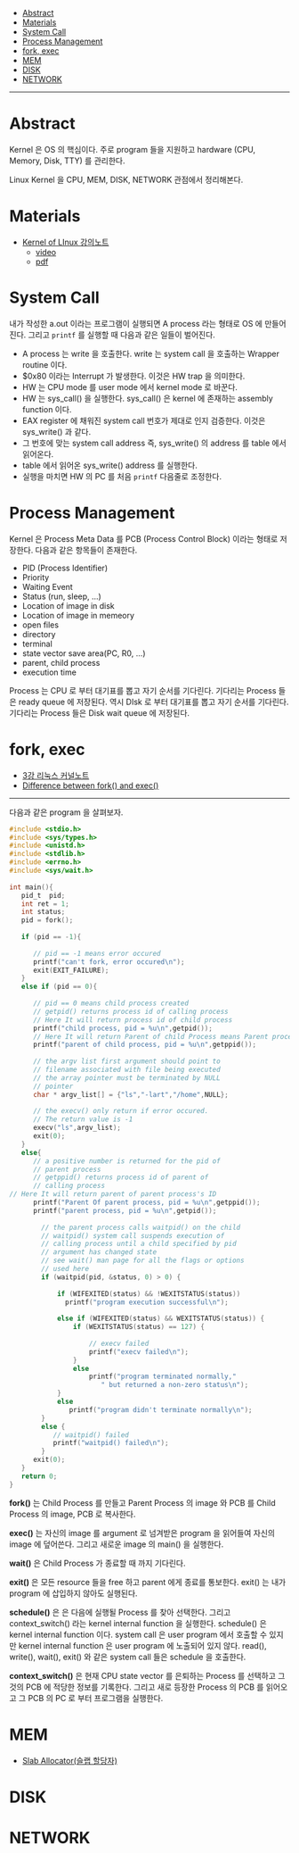 
- [Abstract](#abstract)
- [Materials](#materials)
- [System Call](#system-call)
- [Process Management](#process-management)
- [fork, exec](#fork-exec)
- [MEM](#mem)
- [DISK](#disk)
- [NETWORK](#network)

----

# Abstract

Kernel 은 OS 의 핵심이다. 주로 program 들을 지원하고 hardware (CPU, Memory, Disk, TTY) 를 관리한다.

Linux Kernel 을 CPU, MEM, DISK, NETWORK 관점에서 정리해본다.

# Materials

* [Kernel of LInux 강의노트](https://books-and-cows.gitbook.io/-linux-kernel-lecture-note/)
  * [video](https://olc.kr/course/course_online_view.jsp?id=35&s_keyword=kernel&x=0&y=0)
  * [pdf](https://olc.kr/classroom/library.jsp?cuid=283080)

# System Call

내가 작성한 a.out 이라는 프로그램이 실행되면 A process 라는 형태로 OS 에 만들어 진다. 그리고 `printf` 를 
실행할 때 다음과 같은 일들이 벌어진다.

* A process 는 write 을 호출한다. write 는 system call 을 호출하는 Wrapper routine 이다.
* $0x80 이라는 Interrupt 가 발생한다. 이것은 HW trap 을 의미한다.
* HW 는 CPU mode 를 user mode 에서 kernel mode 로 바꾼다.
* HW 는 sys_call() 을 실행한다. sys_call() 은 kernel 에 존재하는 assembly function 이다.
* EAX register 에 채워진 system call 번호가 제대로 인지 검증한다. 이것은 sys_write() 과 같다.
* 그 번호에 맞는 system call address 즉, sys_write() 의 address 를 table 에서 읽어온다.
* table 에서 읽어온 sys_write() address 를 실행한다.
* 실행을 마치면 HW 의 PC 를 처음 `printf` 다음줄로 조정한다.

# Process Management

Kernel 은 Process Meta Data 를 PCB (Process Control Block) 이라는 형태로 저장한다. 다음과 같은 항목들이 존재한다.

* PID (Process Identifier)
* Priority
* Waiting Event
* Status (run, sleep, ...)
* Location of image in disk
* Location of image in memeory
* open files
* directory
* terminal
* state vector save area(PC, R0, ...)
* parent, child process
* execution time

Process 는 CPU 로 부터 대기표를 뽑고 자기 순서를 기다린다. 기다리는 Process 들은 ready queue 에 저장된다. 역시 DIsk 로 부터 대기표를 뽑고 자기 순서를 기다린다. 기다리는 Process 들은 Disk wait queue 에 저장된다.

# fork, exec

* [3강 리눅스 커널노트](https://books-and-cows.gitbook.io/-linux-kernel-lecture-note/3)
* [Difference between fork() and exec()](https://www.geeksforgeeks.org/difference-fork-exec/)

----

다음과 같은 program 을 살펴보자. 

```c
#include <stdio.h> 
#include <sys/types.h> 
#include <unistd.h>  
#include <stdlib.h> 
#include <errno.h>   
#include <sys/wait.h> 
  
int main(){ 
   pid_t  pid; 
   int ret = 1; 
   int status; 
   pid = fork(); 
  
   if (pid == -1){ 
  
      // pid == -1 means error occured 
      printf("can't fork, error occured\n"); 
      exit(EXIT_FAILURE); 
   } 
   else if (pid == 0){ 
  
      // pid == 0 means child process created 
      // getpid() returns process id of calling process 
      // Here It will return process id of child process 
      printf("child process, pid = %u\n",getpid()); 
      // Here It will return Parent of child Process means Parent process it self 
      printf("parent of child process, pid = %u\n",getppid());  
  
      // the argv list first argument should point to   
      // filename associated with file being executed 
      // the array pointer must be terminated by NULL  
      // pointer 
      char * argv_list[] = {"ls","-lart","/home",NULL}; 
  
      // the execv() only return if error occured. 
      // The return value is -1 
      execv("ls",argv_list); 
      exit(0); 
   } 
   else{ 
      // a positive number is returned for the pid of 
      // parent process 
      // getppid() returns process id of parent of  
      // calling process 
// Here It will return parent of parent process's ID 
      printf("Parent Of parent process, pid = %u\n",getppid()); 
      printf("parent process, pid = %u\n",getpid());  
  
        // the parent process calls waitpid() on the child 
        // waitpid() system call suspends execution of  
        // calling process until a child specified by pid 
        // argument has changed state 
        // see wait() man page for all the flags or options 
        // used here  
        if (waitpid(pid, &status, 0) > 0) { 
              
            if (WIFEXITED(status) && !WEXITSTATUS(status))  
              printf("program execution successful\n"); 
              
            else if (WIFEXITED(status) && WEXITSTATUS(status)) { 
                if (WEXITSTATUS(status) == 127) { 
  
                    // execv failed 
                    printf("execv failed\n"); 
                } 
                else 
                    printf("program terminated normally,"
                       " but returned a non-zero status\n");                 
            } 
            else 
               printf("program didn't terminate normally\n");             
        }  
        else { 
           // waitpid() failed 
           printf("waitpid() failed\n"); 
        } 
      exit(0); 
   } 
   return 0; 
} 
```

**fork()** 는 Child Process 를 만들고 Parent Process 의 image 와 PCB 를 Child Process 의 image, PCB 로 복사한다.

**exec()** 는 자신의 image 를 argument 로 넘겨받은 program 을 읽어들여 자신의 image 에 덮어쓴다. 그리고 새로운 image 의 main() 을 실행한다.

**wait()** 은 Child Process 가 종료할 때 까지 기다린다.

**exit()** 은 모든 resource 들을 free 하고 parent 에게 종료를 통보한다. exit() 는 내가 program 에 삽입하지 않아도 실행된다.

**schedule()** 은 은 다음에 실행될 Process 를 찾아 선택한다. 그리고 context_switch() 라는 kernel internal function 을 실행한다. schedule() 은 kernel internal function 이다. system call 은 user program 에서 호출할 수 있지만 kernel internal function 은 user program 에 노출되어 있지 않다. read(), write(), wait(), exit() 와 같은 system call 들은 schedule 을 호출한다. 

**context_switch()** 은 현재 CPU state vector 를 은퇴하는 Process 를 선택하고 그것의 PCB 에 적당한 정보를 기록한다. 그리고 새로 등장한 Process 의 PCB 를 읽어오고 그 PCB 의 PC 로 부터 프로그램을 실행한다.

# MEM

* [Slab Allocator(슬랩 할당자)](https://wiki.kldp.org/wiki.php/slab_allocator)

# DISK

# NETWORK
